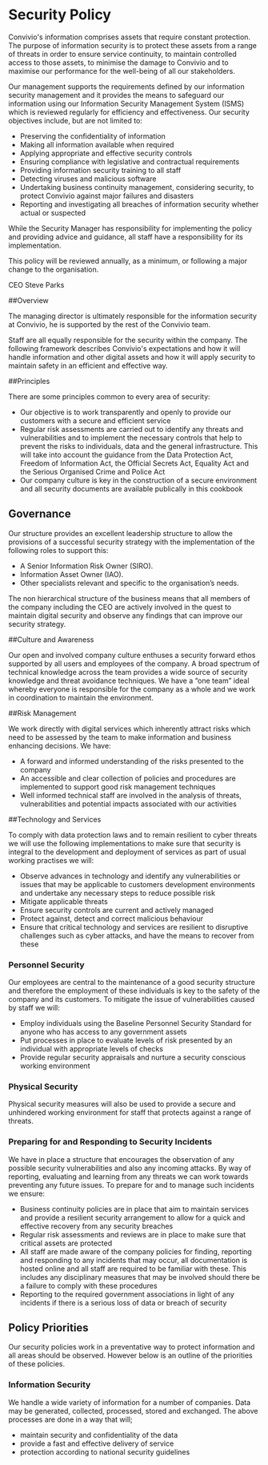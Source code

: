 # Security Policy

Convivio's information comprises assets that require constant protection. The purpose of information security is to protect these assets from a range of threats in order to ensure service continuity, to maintain controlled access to those assets, to minimise the damage to Convivio and to maximise our performance for the well-being of all our stakeholders.

Our management supports the requirements defined by our information security management and it provides the means to safeguard our information using our Information Security Management System (ISMS) which is reviewed regularly for efficiency and effectiveness. Our security objectives include, but are not limited to:

* Preserving the confidentiality of information
* Making all information available when required
* Applying appropriate and effective security controls
* Ensuring compliance with legislative and contractual requirements
* Providing information security training to all staff
* Detecting viruses and malicious software
* Undertaking business continuity management, considering security, to protect Convivio against major failures and disasters
* Reporting and investigating all breaches of information security whether actual or suspected

While the Security Manager has responsibility for implementing the policy and providing  advice and guidance, all staff have a responsibility for its implementation.

This policy will be reviewed annually, as a minimum, or following a major change to the organisation.

CEO
Steve Parks

##Overview

The managing director is ultimately responsible for the information security at Convivio, he is supported by the rest of the Convivio team.

Staff are all equally responsible for the security within the company. The following framework describes Convivio's expectations and how it will handle information and other digital assets and how it will apply security to maintain safety in an efficient and effective way.

##Principles

There are some principles common to every area of security:

* Our objective is to work transparently and openly to provide our customers with a secure and efficient service
* Regular risk assessments are carried out to identify any threats and vulnerabilities and to implement the necessary controls that help to prevent the risks to individuals, data and the general infrastructure. This will take into account the guidance from the Data Protection Act, Freedom of Information Act, the Official Secrets Act, Equality Act and the Serious Organised Crime and Police Act
* Our company culture is key in the construction of a secure environment and all security documents are available publically in this cookbook

## Governance
Our structure provides an excellent leadership structure to allow the provisions of a successful security strategy with the implementation of the following roles to support this:

* A Senior Information Risk Owner (SIRO).
* Information Asset Owner (IAO).
* Other specialists relevant and specific to the organisation’s needs.

The non hierarchical structure of the business means that all members of the company including the CEO are actively involved in the quest to maintain digital security and observe any findings that can improve our security strategy.

##Culture and Awareness

Our open and involved company culture enthuses a security forward ethos supported by all users and employees of the company. A broad spectrum of technical knowledge across the team provides a wide source of security knowledge and threat avoidance techniques. We have a “one team” ideal whereby everyone is responsible for the company as a whole and we work in coordination to maintain the environment.

##Risk Management

We work directly with digital services which inherently attract risks which need to be assessed by the team to make information and business enhancing decisions. We have:

* A forward and informed understanding of the risks presented to the company
* An accessible and clear collection of policies and procedures are implemented to support good risk management techniques
* Well informed technical staff are involved in the analysis of threats, vulnerabilities and potential impacts associated with our activities

##Technology and Services

To comply with data protection laws and to remain resilient to cyber threats we will use the following implementations to make sure that security is integral to the development and deployment of services as part of usual working practises we will:

* Observe advances in technology and identify any vulnerabilities or issues that may be applicable to customers development environments and undertake any necessary steps to reduce possible risk
* Mitigate applicable threats
* Ensure security controls are current and actively managed
* Protect against, detect and correct malicious behaviour
* Ensure that critical technology and services are resilient to disruptive challenges such as cyber attacks, and have the means to recover from these

### Personnel Security
Our employees are central to the maintenance of a good security structure and therefore the employment of these individuals is key to the safety of the company and its customers. To mitigate the issue of vulnerabilities caused by staff we will:

* Employ individuals using the Baseline Personnel Security Standard for anyone who has access to any government assets
* Put processes in place to evaluate levels of risk presented by an individual with appropriate levels of checks
* Provide regular security appraisals and nurture a security conscious working environment

### Physical Security
Physical security measures will also be used to provide a secure and unhindered working environment for staff that protects against a range of threats.

### Preparing for and Responding to Security Incidents
We have in place a structure that encourages the observation of any possible security vulnerabilities and also any incoming attacks. By way of reporting, evaluating and learning from any threats we can work towards preventing any future issues. To prepare for and to manage such incidents we ensure:

* Business continuity policies are in place that aim to maintain services and provide a resilient security arrangement to allow for a quick and effective recovery from any security breaches
* Regular risk assessments and reviews are in place to make sure that critical assets are protected
* All staff are made aware of the company policies for finding, reporting and responding to any incidents that may occur, all documentation is hosted online and all staff are required to be familiar with these. This includes any disciplinary measures that may be involved should there be a failure to comply with these procedures
* Reporting to the required government associations in light of any incidents if there is a serious loss of data or breach of security

## Policy Priorities
Our security policies work in a preventative way to protect information and all areas should be observed. However below is an outline of the priorities of these policies.

### Information Security

We handle a wide variety of information for a number of companies. Data may be generated, collected, processed, stored and exchanged. The above processes are done in a way that will;

* maintain security and confidentiality of the data
* provide a fast and effective delivery of service
* protection according to national security guidelines
